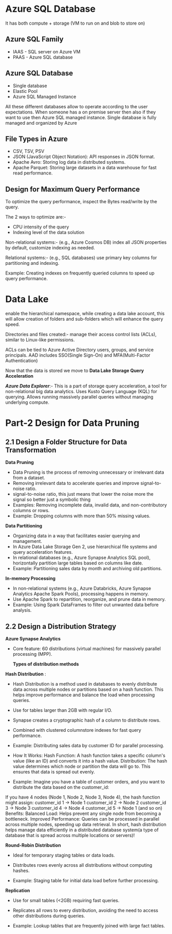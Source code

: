 # Azure SQL Database

It has both compute + storage (VM to run on and blob to store on)

## Azure SQL Family 
- IAAS - SQL server on Azure VM
- PAAS - Azure SQL database


## Azure SQL Database 
- Single database
- Elastic Pool
- Azure SQL Managed Instance

All these different databases allow to operate according to the user expectations. When someone has a on premise server then also if they want to use then Azure SQL managed instance.
Single database is fully managed and organized by Azure 


## File Types in Azure
- CSV, TSV, PSV
- JSON (JavaScript Object Notation): API responses in JSON format.
- Apache Avro: Storing log data in distributed systems.
- Apache Parquet: Storing large datasets in a data warehouse for fast read performance.

## Design for Maximum Query Performance

To optimize the query performance, inspect the Bytes read/write by the query. 

The 2 ways to optimize are:-
- CPU intensity of the query
- Indexing level of the data solution

Non-relational systems:- (e.g., Azure Cosmos DB) index all JSON properties by default, customize indexing as needed.

Relational systems:- (e.g., SQL databases) use primary key columns for partitioning and indexing.

Example: Creating indexes on frequently queried columns to speed up query performance.



# Data Lake

enable the hierarchical namespace, while creating a data lake account, this will allow creation of folders and sub-folders which will enhance the query speed.

Directories and files created:- manage their access control lists (ACLs), similar to Linux-like permissions.

ACLs can be tied to Azure Active Directory users, groups, and service principals. AAD includes SSO(Single Sign-On) and MFA(Multi-Factor Authentication)

Now that the data is stored we move to **Data Lake Storage Query Acceleration**

***Azure Data Explorer***:- This is a part of storage query acceleration, a tool for non-relational big data analytics. Uses Kusto Query Language (KQL) for querying.
Allows running massively parallel queries without managing underlying compute.


# Part-2 Design for Data Pruning
## 2.1 Design a Folder Structure for Data Transformation
**Data Pruning**
- Data Pruning is the process of removing unnecessary or irrelevant data from a dataset.
- Removing irrelevant data to accelerate queries and improve signal-to-noise ratio.
- signal-to-noise ratio, this just means that lower the noise more the signal so better just a symbolic thing
- Examples: Removing incomplete data, invalid data, and non-contributory columns or rows.
- Example: Dropping columns with more than 50% missing values.

**Data Partitioning**
- Organizing data in a way that facilitates easier querying and management.
- In Azure Data Lake Storage Gen 2, use hierarchical file systems and query acceleration features.
- In relational databases (e.g., Azure Synapse Analytics SQL pool), horizontally partition large tables based on columns like date.
- Example: Partitioning sales data by month and archiving old partitions.

**In-memory Processing**
- In non-relational systems (e.g., Azure Databricks, Azure Synapse Analytics Apache Spark Pools), processing happens in memory.
- Use Apache Spark to repartition, reorganize, and prune data in memory.
- Example: Using Spark DataFrames to filter out unwanted data before analysis.

## 2.2 Design a Distribution Strategy
**Azure Synapse Analytics**
- Core feature: 60 distributions (virtual machines) for massively parallel processing (MPP).

  **Types of distribution methods**


**Hash Distribution** :

- Hash Distribution is a method used in databases to evenly distribute data across multiple nodes or partitions based on a hash function.
  This helps improve performance and balance the load when processing queries.
  
- Use for tables larger than 2GB with regular I/O.

- Synapse creates a cryptographic hash of a column to distribute rows.

- Combined with clustered columnstore indexes for fast query performance.

- Example: Distributing sales data by customer ID for parallel processing.

- How It Works:
Hash Function: A hash function takes a specific column's value (like an ID) and converts it into a hash value.
Distribution: The hash value determines which node or partition the data will go to. This ensures that data is spread out evenly.

- Example:
Imagine you have a table of customer orders, and you want to distribute the data based on the customer_id:

If you have 4 nodes (Node 1, Node 2, Node 3, Node 4), the hash function might assign:
customer_id 1 → Node 1
customer_id 2 → Node 2
customer_id 3 → Node 3
customer_id 4 → Node 4
customer_id 5 → Node 1 (and so on)
Benefits:
Balanced Load: Helps prevent any single node from becoming a bottleneck.
Improved Performance: Queries can be processed in parallel across multiple nodes, speeding up data retrieval.
In short, hash distribution helps manage data efficiently in a distributed database system(a type of database that is spread across multiple locations or servers)!


**Round-Robin Distribution**
- Ideal for temporary staging tables or data loads.

- Distributes rows evenly across all distributions without computing hashes.

- Example: Staging table for initial data load before further processing.

**Replication**
- Use for small tables (<2GB) requiring fast queries.

- Replicates all rows to every distribution, avoiding the need to access other distributions during queries.

- Example: Lookup tables that are frequently joined with large fact tables.


 








